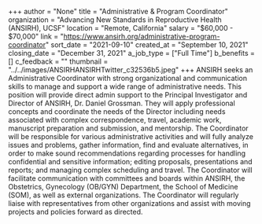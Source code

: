 +++
author = "None"
title = "Administrative & Program Coordinator"
organization = "Advancing New Standards in Reproductive Health (ANSIRH), UCSF"
location = "Remote, California"
salary = "$60,000 - $70,000"
link = "https://www.ansirh.org/administrative-program-coordinator"
sort_date = "2021-09-10"
created_at = "September 10, 2021"
closing_date = "December 31, 2021"
a_job_type = ["Full Time"]
b_benefits = []
c_feedback = ""
thumbnail = "../../images/ANSIRHANSIRHTwitter_c32536b5.jpeg"
+++
ANSIRH seeks an Administrative Coordinator with strong organizational and communication skills to manage and support a wide range of administrative needs. This position will provide direct admin support to the Principal Investigator and Director of ANSIRH, Dr. Daniel Grossman. They will apply professional concepts and coordinate the needs of the Director including needs associated with complex correspondence, travel, academic work, manuscript preparation and submission, and mentorship. The Coordinator will be responsible for various administrative activities and will fully analyze issues and problems, gather information, find and evaluate alternatives, in order to make sound recommendations regarding processes for handling confidential and sensitive information; editing proposals, presentations and reports; and managing complex scheduling and travel. The Coordinator will facilitate communication with committees and boards within ANSIRH, the Obstetrics, Gynecology (OB/GYN) Department, the School of Medicine (SOM), as well as external organizations. The Coordinator will regularly liaise with representatives from other organizations and assist with moving projects and policies forward as directed.
